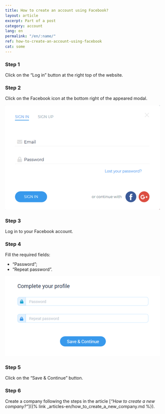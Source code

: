 ```yaml
---
title: How to create an account using Facebook?
layout: article
excerpt: Part of a post
category: account
lang: en
permalink: "/en/:name/"
ref: how-to-create-an-account-using-facebook
cat: some
---
```


### **Step 1**

Click on the “Log in” button at the right top of the website.

### **Step 2**

Click on the Facebook icon at the bottom right of the appeared modal.

![How_to_create_an_account_using_google1](/assets/images/how_to_create_an_account_using_google1.png)

### **Step 3**

Log in to your Facebook account.

### **Step 4**

Fill the required fields:
- “Password”;
- “Repeat password”.

![How_to_create_an_account_using_google2](/assets/images/how_to_create_an_account_using_google2.png)

### **Step 5**

Click on the “Save & Continue” button.

### **Step 6**

Create a company following the steps in the article [*“How to create a new company?”*]({% link _articles-en/how_to_create_a_new_company.md %}).
